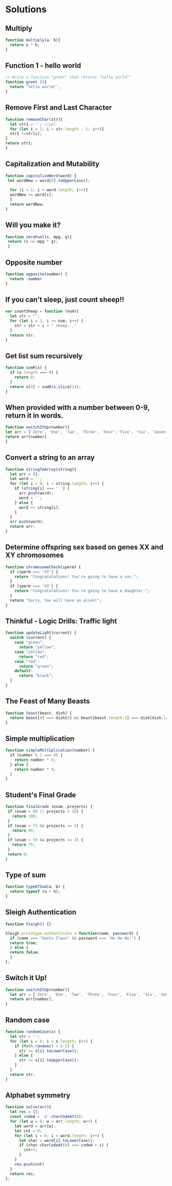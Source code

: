 # Solutions

## Multiply

```JavaScript
function multiply(a, b){
  return a * b;
}
```

## Function 1 - hello world

```JavaScript
// Write a function "greet" that returns "hello world!"
function greet (){
  return 'hello world!';
}
```

## Remove First and Last Character

```JavaScript
function removeChar(str){
  let str1 = ''; //ppl
  for (let i = 1; i < str.length - 1; i++){
  str1 +=str[i];
}
return str1;
}
```

## Capitalization and Mutability

```JavaScript
function capitalizeWord(word) {
 let wordNew = word[0].toUpperCase();
  
  for (i = 1; i < word.length; i++){
  wordNew += word[i];
  }
  return wordNew;
}
```

## Will you make it?

```JavaScript
function zeroFuel(s, mpg, g){
 return (s <= mpg * g);
 }
 ```

 ## Opposite number

```JavaScript
function opposite(number) {
  return -number
}
```

## If you can't sleep, just count sheep!!
```JavaScript
var countSheep = function (num){
  let str = "";
  for (let i = 1; i <= num; i++) {
    str = str + i + " sheep..."
  }
  return str;
}
```

## Get list sum recursively

```JavaScript
function sumR(x) {
  if (x.length === 0) {
    return 0;
  }
  return x[0] + sumR(x.slice(1));
}
```

## When provided with a number between 0-9, return it in words.

```JavaScript
function switchItUp(number){
let arr = ['Zero', 'One', 'Two', 'Three', 'Four','Five', 'Six', 'Seven', 'Eight', 'Nine'];
return arr[number]
}
```
## Convert a string to an array

```javascript
function stringToArray(string){
  let arr = [];
  let word = '';
  for (let i = 0; i < string.length; i++) {
    if (string[i] === ' ') {
      arr.push(word);
      word = '';
    } else {
      word += string[i];
    }
  }
  arr.push(word);
  return arr;
}
```

## Determine offspring sex based on genes XX and XY chromosomes

```JavaScript
function chromosomeCheck(sperm) {
  if (sperm === 'XY') {
    return "Congratulations! You're going to have a son.";
  }
  if (sperm === 'XX') {
    return "Congratulations! You're going to have a daughter.";
  }
  return "Sorry, You will have an alien!";
}
```

## Thinkful - Logic Drills: Traffic light

```JavaScript
function updateLight(current) {
  switch (current) {
    case "green":
      return "yellow";
    case "yellow":
      return "red";
    case "red":
      return "green";
    default:
      return "black";
  }
}
```

## The Feast of Many Beasts

```JavaScript
function feast(beast, dish) {
  return beast[0] === dish[0] && beast[beast.length-1] === dish[dish.length-1];
}
```

## Simple multiplication
```JavaScript
function simpleMultiplication(number) {
  if (number % 2 === 0) {
    return number * 8;
  } else {
    return number * 9;
  }
}
```

## Student's Final Grade

```JavaScript
function finalGrade (exam, projects) {
 if (exam > 90 || projects > 10) {
   return 100;
 }
 if (exam > 75 && projects >= 5) {
   return 90;
 }
 if (exam > 50 && projects >= 2) {
   return 75;
 }
 return 0;
}
```

## Type of sum

```JavaScript
function typeOfSum(a, b) {
  return typeof (a + b);
}
```
## Sleigh Authentication

```JavaScript
function Sleigh() {}

Sleigh.prototype.authenticate = function(name, password) {
  if (name === "Santa Claus" && password === "Ho Ho Ho!") {
  return true;
  } else {
  return false;
  }
};
```

## Switch it Up!

```JavaScript
function switchItUp(number){
  let arr = ['Zero', 'One', 'Two', 'Three', 'Four', 'Five', 'Six', 'Seven', 'Eight', 'Nine'];
  return arr[number];
}
```

## Random case

```JavaScript
function randomCase(x) {
  let str = '';
  for (let i = 0; i < x.length; i++) {
    if (Math.random() > 0.5) {
      str += x[i].toLowerCase();
    } else {
      str += x[i].toUpperCase();
    }
  }
  return str;
}
```

## Alphabet symmetry

```JavaScript
function solve(arr){  
  let res = [];
  const codeA = 'a'.charCodeAt(0);
  for (let w = 0; w < arr.length; w++) {
    let word = arr[w];
    let cnt = 0;
    for (let i = 0; i < word.length; i++) {
      let char = word[i].toLowerCase();
      if (char.charCodeAt(0) === codeA + i) {
        cnt++;
      }
    }
    res.push(cnt)
  }
  return res;
};
```


